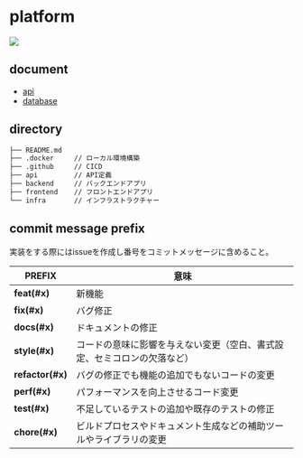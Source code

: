 # platform

<a href="https://codecov.io/gh/morning-night-guild/platform" >
<img src="https://codecov.io/gh/morning-night-guild/platform/branch/main/graph/badge.svg?token=OZM65W4G5Q"/>
</a>

## document

- [api](https://github.com/morning-night-guild/platform/tree/gh-pages/api)
- [database](https://github.com/morning-night-guild/platform/tree/gh-pages/database)

## directory

```bash
├── README.md
├── .docker     // ローカル環境構築
├── .github     // CICD
├── api         // API定義
├── backend     // バックエンドアプリ
├── frontend    // フロントエンドアプリ
└── infra       // インフラストラクチャー
```

## commit message prefix

実装をする際にはissueを作成し番号をコミットメッセージに含めること。

| PREFIX           | 意味                                                          |
| ---------------- | ------------------------------------------------------------ |
| **feat(#x)**     | 新機能                                                        |
| **fix(#x)**      | バグ修正                                                      |
| **docs(#x)**     | ドキュメントの修正                                              |
| **style(#x)**    | コードの意味に影響を与えない変更（空白、書式設定、セミコロンの欠落など） |
| **refactor(#x)** | バグの修正でも機能の追加でもないコードの変更                         |
| **perf(#x)**     | パフォーマンスを向上させるコード変更                               |
| **test(#x)**     | 不足しているテストの追加や既存のテストの修正                         |
| **chore(#x)**    | ビルドプロセスやドキュメント生成などの補助ツールやライブラリの変更      |
